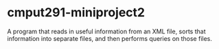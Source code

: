# cmput291-miniproject2
 A program that reads in useful information from an XML file, sorts that information into separate files, and then performs queries on those files.
